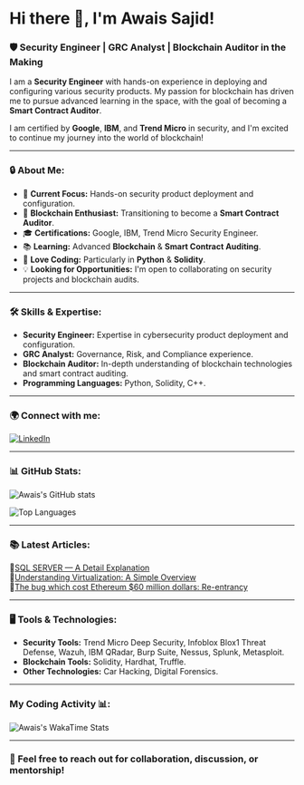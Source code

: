# Hi there 👋, I'm Awais Sajid!
### 🛡️ Security Engineer | GRC Analyst | Blockchain Auditor in the Making

I am a **Security Engineer** with hands-on experience in deploying and configuring various security products. My passion for blockchain has driven me to pursue advanced learning in the space, with the goal of becoming a **Smart Contract Auditor**.

I am certified by **Google**, **IBM**, and **Trend Micro** in security, and I'm excited to continue my journey into the world of blockchain!

---


### 🔒 About Me:
- 🔐 **Current Focus:** Hands-on security product deployment and configuration.
- 🔗 **Blockchain Enthusiast:** Transitioning to become a **Smart Contract Auditor**.
- 🎓 **Certifications:** Google, IBM, Trend Micro Security Engineer.
- 📚 **Learning:** Advanced **Blockchain** & **Smart Contract Auditing**.
- 🐍 **Love Coding:** Particularly in **Python** & **Solidity**.
- 💡 **Looking for Opportunities:** I'm open to collaborating on security projects and blockchain audits.

---

### 🛠️ Skills & Expertise:
- **Security Engineer:** Expertise in cybersecurity product deployment and configuration.
- **GRC Analyst:** Governance, Risk, and Compliance experience.
- **Blockchain Auditor:** In-depth understanding of blockchain technologies and smart contract auditing.
- **Programming Languages:** Python, Solidity, C++.

---

### 🌍 Connect with me:
[![LinkedIn](https://img.shields.io/badge/LinkedIn-Connect-blue?style=for-the-badge&logo=linkedin)](https://www.linkedin.com/in/awais-sajid)

---

### 📊 GitHub Stats:

![Awais's GitHub stats](https://github-readme-stats.vercel.app/api?username=awais922609&show_icons=true&theme=dark)

![Top Languages](https://github-readme-stats.vercel.app/api/top-langs/?username=awais922609&layout=compact&theme=dark)

---

### 📚 Latest Articles:

📔<a href="https://medium.com/@black_Diamond/sql-server-a-detail-explanation-bb1f7d2b4062" target="_blank">SQL SERVER — A Detail Explanation</a><br/>
📔<a href="https://medium.com/@black_Diamond/understanding-virtualization-a-simple-overview-f1099316c7a5" target="_blank">Understanding Virtualization: A Simple Overview</a><br/>
📔<a href="https://medium.com/@black_Diamond/the-bug-which-cost-ethereum-60-million-dollars-re-entrancy-7cb7aaa6187a" target="_blank">The bug which cost Ethereum $60 million dollars: Re-entrancy</a>

---

### 🖥️ Tools & Technologies:
- **Security Tools:** Trend Micro Deep Security, Infoblox Blox1 Threat Defense, Wazuh, IBM QRadar, Burp Suite, Nessus, Splunk, Metasploit.
- **Blockchain Tools:** Solidity, Hardhat, Truffle.
- **Other Technologies:** Car Hacking, Digital Forensics.

---

### My Coding Activity 📊: 
![Awais's WakaTime Stats](https://github-readme-stats.vercel.app/api/wakatime?username=asajid03&theme=gruvbox&layout=compact&langs_count=6&custom_title=My%20Weekly%20WakaTime%20Stats)

---


### 💬 Feel free to reach out for collaboration, discussion, or mentorship!
